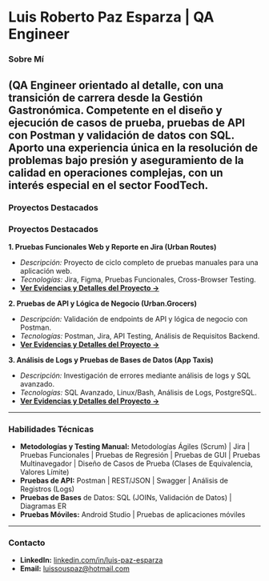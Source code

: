 # Luis Roberto Paz Esparza | QA Engineer

### Sobre Mí
**(QA Engineer orientado al detalle, con una transición de carrera desde la Gestión Gastronómica. Competente en el diseño y ejecución de casos de prueba, pruebas de API con Postman y validación de datos con SQL. Aporto una experiencia única en la resolución de problemas bajo presión y aseguramiento de la calidad en operaciones complejas, con un interés especial en el sector FoodTech.**
---

### Proyectos Destacados
### Proyectos Destacados

**1. Pruebas Funcionales Web y Reporte en Jira (Urban Routes)**
* *Descripción:* Proyecto de ciclo completo de pruebas manuales para una aplicación web.
* *Tecnologías:* Jira, Figma, Pruebas Funcionales, Cross-Browser Testing.
* **[Ver Evidencias y Detalles del Proyecto ->]([proyecto-qa-web-urban-routes](https://github.com/luis-paz-esp/proyecto-qa-web-urban-routes))**

**2. Pruebas de API y Lógica de Negocio (Urban.Grocers)**
* *Descripción:* Validación de endpoints de API y lógica de negocio con Postman.
* *Tecnologías:* Postman, Jira, API Testing, Análisis de Requisitos Backend.
* **[Ver Evidencias y Detalles del Proyecto ->]([proyecto-qa-api-urban-grocers](https://github.com/luis-paz-esp/proyecto-qa-api-urban-grocers))**

**3. Análisis de Logs y Pruebas de Bases de Datos (App Taxis)**
* *Descripción:* Investigación de errores mediante análisis de logs y SQL avanzado.
* *Tecnologías:* SQL Avanzado, Linux/Bash, Análisis de Logs, PostgreSQL.
* **[Ver Evidencias y Detalles del Proyecto ->]([proyecto-qa-sql-logs](https://github.com/luis-paz-esp/proyecto-qa-sql-logs))**

---

### Habilidades Técnicas

* **Metodologías y Testing Manual:** Metodologías Ágiles (Scrum) | Jira | Pruebas Funcionales | Pruebas de Regresión | Pruebas de GUI | Pruebas Multinavegador | Diseño de Casos de Prueba (Clases de Equivalencia, Valores Límite)
* **Pruebas de API:** Postman | REST/JSON | Swagger | Análisis de Registros (Logs)
* **Pruebas de Bases** de Datos: SQL (JOINs, Validación de Datos) | Diagramas ER
* **Pruebas Móviles:** Android Studio | Pruebas de aplicaciones móviles
---

### Contacto
* **LinkedIn:** [linkedin.com/in/luis-paz-esparza](https://www.linkedin.com/in/luis-paz-esparza/)
* **Email:** [luissouspaz@hotmail.com](mailto:luissouspaz@hotmail.com)
